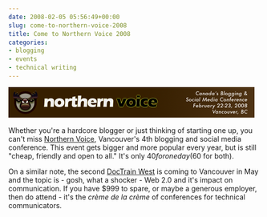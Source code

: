 ```yaml
---
date: 2008-02-05 05:56:49+00:00
slug: come-to-northern-voice-2008
title: Come to Northern Voice 2008
categories:
- blogging
- events
- technical writing
---
```


![Banner](/images/Banner2.png)

Whether you're a hardcore blogger or just thinking of starting one up, you can't miss [Northern Voice](http://2008.northernvoice.ca/), Vancouver's 4th blogging and social media conference. This event gets bigger and more popular every year, but is still "cheap, friendly and open to all." It's only $40 for one day ($60 for both).

On a similar note, the second [DocTrain West](http://www.doctrain.com/west/) is coming to Vancouver in May and the topic is - gosh, what a shocker - Web 2.0 and it's impact on communication. If you have $999 to spare, or maybe a generous employer, then do attend - it's the _crème de la crème_ of conferences for technical communicators.
